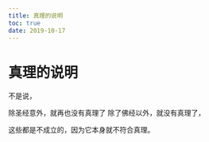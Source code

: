 ```yaml
---
title: 真理的说明
toc: true
date: 2019-10-17
---
```

# 真理的说明

不是说，

除圣经意外，就再也没有真理了
除了佛经以外，就没有真理了，

这些都是不成立的，因为它本身就不符合真理。

